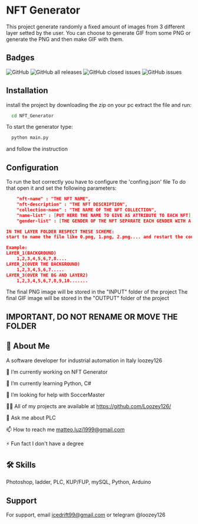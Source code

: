 
# NFT Generator

This project generate randomly a fixed amount of images from 3 different layer setted by the user.
You can choose to generate GIF from some PNG or generate the PNG and then make GIF with them.




## Badges


![GitHub](https://img.shields.io/github/license/loozey126/nft_generator?style=flat-square) 
![GitHub all releases](https://img.shields.io/github/downloads/loozey126/nft_generator/total?style=flat-square)
![GitHub closed issues](https://img.shields.io/github/issues-closed-raw/loozey126/nft_generator?color=purple&style=flat-square)
![GitHub issues](https://img.shields.io/github/issues-raw/loozey126/nft_generator?color=pink&style=flat-square)
## Installation

install the project by downloading the zip on your pc
extract the file and run:

```bash
  cd NFT_Generator
```
To start the generator type:
```bash
  python main.py
```
and follow the instruction
## Configuration
To run the bot correctly you have to configure the 'confing.json' file
To do that open it and set the following parameters:

```json
    "nft-name" : "THE NFT NAME",
    "nft-description" : "THE NFT DESCRIPTION",
    "collection-name" : "THE NAME OF THE NFT COLLECTION",
    "name-list" : [PUT HERE THE NAME TO GIVE AS ATTRIBUTE TO EACH NFT],
    "gender-list" : [THE GENDER OF THE NFT SEPARATE EACH GENDER WITH A COMMA]
 ```   

```json
IN THE LAYER FOLDER RESPECT THESE SCHEME:
start to name the file like 0.png, 1.png, 2.png.... and restart the count in each layer folder

Example:
LAYER_1(BACKGROUND)
    1,2,3,4,5,6,7,8....
LAYER_2(OVER THE BACKGROUND)
    1,2,3,4,5,6,7.....
LAYER_3(OVER THE BG AND LAYER2)
    1,2,3,4,5,6,7,8,9,10.......
 ``` 
The final PNG image will be stored in the "INPUT" folder of the project
The final GIF image will be stored in the "OUTPUT" folder of the project


## IMPORTANT, DO NOT RENAME OR MOVE THE FOLDER
## 🚀 About Me
A software developer for industrial automation in Italy
loozey126


🔭 I’m currently working on NFT Generator

🌱 I’m currently learning Python, C#

🤝 I’m looking for help with SoccerMaster

👨‍💻 All of my projects are available at https://github.com/Loozey126/

💬 Ask me about PLC

📫 How to reach me matteo.luzi1999@gmail.com

⚡ Fun fact I don't have a degree


## 🛠 Skills
Photoshop, ladder, PLC, KUP/FUP, mySQL, Python, Arduino


## Support

For support, email icedrift99@gmail.com or telegram  @loozey126

